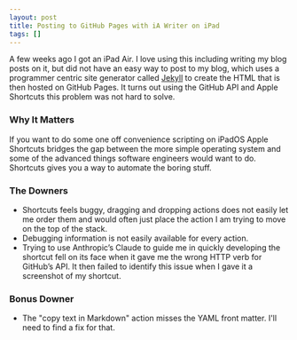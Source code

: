 ```yaml
---
layout: post
title: Posting to GitHub Pages with iA Writer on iPad
tags: []
---
```

A few weeks ago I got an iPad Air. I love using this including writing my blog posts on it, but did not have an easy way to post to my blog, which uses a programmer centric site generator called [Jekyll](https://www.jekyllrb.com/) to create the HTML that is then hosted on GitHub Pages. It turns out using the GitHub API and Apple Shortcuts this problem was not hard to solve.

### Why It Matters
If you want to do some one off convenience scripting on iPadOS Apple Shortcuts bridges the gap between the more simple operating system and some of the advanced things software engineers would want to do. Shortcuts gives you a way to automate the boring stuff.

### The Downers
* Shortcuts feels buggy, dragging and dropping actions does not easily let me order them and would often just place the action I am trying to move on the top of the stack.
* Debugging information is not easily available for every action.
* Trying to use Anthropic’s Claude to guide me in quickly developing the shortcut fell on its face when it gave me the wrong HTTP verb for GitHub’s API. It then failed to identify this issue when I gave it a screenshot of my shortcut.

### Bonus Downer
* The "copy text in Markdown" action misses the YAML front matter. I'll need to find a fix for that.
